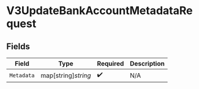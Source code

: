 # V3UpdateBankAccountMetadataRequest


## Fields

| Field               | Type                | Required            | Description         |
| ------------------- | ------------------- | ------------------- | ------------------- |
| `Metadata`          | map[string]*string* | :heavy_check_mark:  | N/A                 |